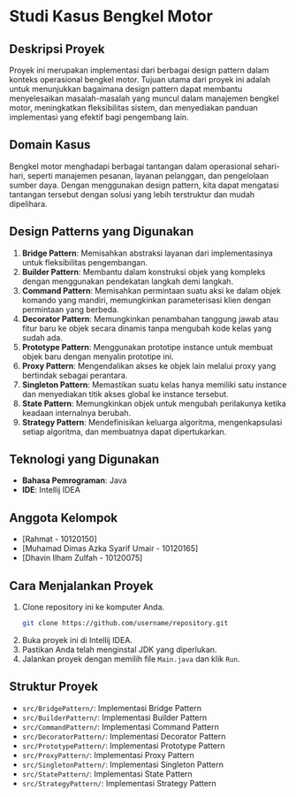 # Studi Kasus Bengkel Motor

## Deskripsi Proyek
Proyek ini merupakan implementasi dari berbagai design pattern dalam konteks operasional bengkel motor. Tujuan utama dari proyek ini adalah untuk menunjukkan bagaimana design pattern dapat membantu menyelesaikan masalah-masalah yang muncul dalam manajemen bengkel motor, meningkatkan fleksibilitas sistem, dan menyediakan panduan implementasi yang efektif bagi pengembang lain.

## Domain Kasus
Bengkel motor menghadapi berbagai tantangan dalam operasional sehari-hari, seperti manajemen pesanan, layanan pelanggan, dan pengelolaan sumber daya. Dengan menggunakan design pattern, kita dapat mengatasi tantangan tersebut dengan solusi yang lebih terstruktur dan mudah dipelihara.

## Design Patterns yang Digunakan
1. **Bridge Pattern**: Memisahkan abstraksi layanan dari implementasinya untuk fleksibilitas pengembangan.
2. **Builder Pattern**: Membantu dalam konstruksi objek yang kompleks dengan menggunakan pendekatan langkah demi langkah.
3. **Command Pattern**: Memisahkan permintaan suatu aksi ke dalam objek komando yang mandiri, memungkinkan parameterisasi klien dengan permintaan yang berbeda.
4. **Decorator Pattern**: Memungkinkan penambahan tanggung jawab atau fitur baru ke objek secara dinamis tanpa mengubah kode kelas yang sudah ada.
5. **Prototype Pattern**: Menggunakan prototipe instance untuk membuat objek baru dengan menyalin prototipe ini.
6. **Proxy Pattern**: Mengendalikan akses ke objek lain melalui proxy yang bertindak sebagai perantara.
7. **Singleton Pattern**: Memastikan suatu kelas hanya memiliki satu instance dan menyediakan titik akses global ke instance tersebut.
8. **State Pattern**: Memungkinkan objek untuk mengubah perilakunya ketika keadaan internalnya berubah.
9. **Strategy Pattern**: Mendefinisikan keluarga algoritma, mengenkapsulasi setiap algoritma, dan membuatnya dapat dipertukarkan.

## Teknologi yang Digunakan
- **Bahasa Pemrograman**: Java
- **IDE**: Intellij IDEA

## Anggota Kelompok
- [Rahmat - 10120150]
- [Muhamad Dimas Azka Syarif Umair - 10120165]
- [Dhavin Ilham Zulfah - 10120075]

## Cara Menjalankan Proyek
1. Clone repository ini ke komputer Anda.
    ```bash
    git clone https://github.com/username/repository.git
    ```
2. Buka proyek ini di Intellij IDEA.
3. Pastikan Anda telah menginstal JDK yang diperlukan.
4. Jalankan proyek dengan memilih file `Main.java` dan klik `Run`.

## Struktur Proyek
- `src/BridgePattern/`: Implementasi Bridge Pattern
- `src/BuilderPattern/`: Implementasi Builder Pattern
- `src/CommandPattern/`: Implementasi Command Pattern
- `src/DecoratorPattern/`: Implementasi Decorator Pattern
- `src/PrototypePattern/`: Implementasi Prototype Pattern
- `src/ProxyPattern/`: Implementasi Proxy Pattern
- `src/SingletonPattern/`: Implementasi Singleton Pattern
- `src/StatePattern/`: Implementasi State Pattern
- `src/StrategyPattern/`: Implementasi Strategy Pattern
